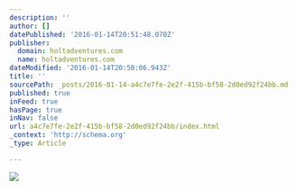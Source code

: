 ```yaml
---
description: ''
author: []
datePublished: '2016-01-14T20:51:48.070Z'
publisher:
  domain: holtadventures.com
  name: holtadventures.com
dateModified: '2016-01-14T20:50:06.943Z'
title: ''
sourcePath: _posts/2016-01-14-a4c7e7fe-2e2f-415b-bf58-2d0ed92f24bb.md
published: true
inFeed: true
hasPage: true
inNav: false
url: a4c7e7fe-2e2f-415b-bf58-2d0ed92f24bb/index.html
_context: 'http://schema.org'
_type: Article

---
```

![](http://holtadventures.com/wp-content/Gallery/Laos/DSC_0301.JPG)